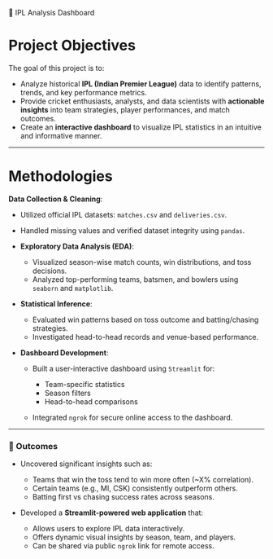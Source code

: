 🏏 IPL Analysis Dashboard

# Project Objectives

The goal of this project is to:

* Analyze historical **IPL (Indian Premier League)** data to identify patterns, trends, and key performance metrics.
* Provide cricket enthusiasts, analysts, and data scientists with **actionable insights** into team strategies, player performances, and match outcomes.
* Create an **interactive dashboard** to visualize IPL statistics in an intuitive and informative manner.

---

# Methodologies

**Data Collection & Cleaning**:

  * Utilized official IPL datasets: `matches.csv` and `deliveries.csv`.
  * Handled missing values and verified dataset integrity using `pandas`.

* **Exploratory Data Analysis (EDA)**:

  * Visualized season-wise match counts, win distributions, and toss decisions.
  * Analyzed top-performing teams, batsmen, and bowlers using `seaborn` and `matplotlib`.

* **Statistical Inference**:

  * Evaluated win patterns based on toss outcome and batting/chasing strategies.
  * Investigated head-to-head records and venue-based performance.

* **Dashboard Development**:

  * Built a user-interactive dashboard using `Streamlit` for:

    * Team-specific statistics
    * Season filters
    * Head-to-head comparisons
  * Integrated `ngrok` for secure online access to the dashboard.

---

### 🎯 Outcomes

* Uncovered significant insights such as:

  * Teams that win the toss tend to win more often (\~X% correlation).
  * Certain teams (e.g., MI, CSK) consistently outperform others.
  * Batting first vs chasing success rates across seasons.

* Developed a **Streamlit-powered web application** that:

  * Allows users to explore IPL data interactively.
  * Offers dynamic visual insights by season, team, and players.
  * Can be shared via public `ngrok` link for remote access.

